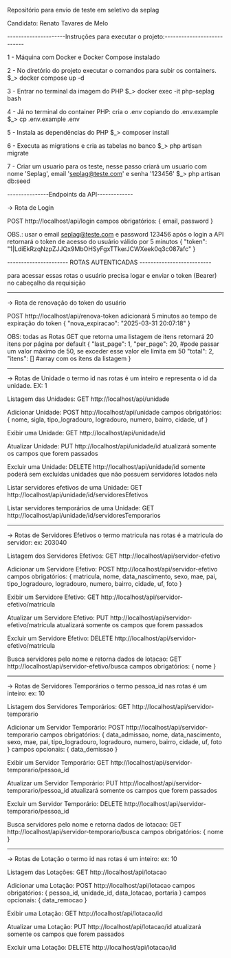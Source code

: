 Repositório para envio de teste em seletivo da seplag

Candidato: Renato Tavares de Melo

---------------------Instruções para executar o projeto:---------------------------

1 - Máquina com Docker e Docker Compose instalado

2 - No diretório do projeto executar o comandos para subir os containers.
$_> docker compose up -d

3 - Entrar no terminal da imagem do PHP
$_> docker exec -it php-seplag bash

4 - Já no terminal do container PHP: cria o .env copiando do .env.example
$_> cp .env.example .env

5 - Instala as dependências do PHP
$_> composer install

6 - Executa as migrations e cria as tabelas no banco
$_> php artisan migrate

7 - Criar um usuario para os teste, nesse passo criará um usuario com nome 'Seplag', email 'seplag@teste.com' e senha '123456'
$_> php artisan db:seed

---------------Endpoints da API-------------

-> Rota de Login

POST http://localhost/api/login
campos obrigatórios: { email, password }

OBS.: usar o email seplag@teste.com e password 123456
após o login a API retornará o token de acesso do usuário válido por 5 minutos
{
    "token": "1|LdiEkRzqNzpZJJQx9MbOHSyFgxTTkerJCWXeek0q3c087afc"
}

---------------------- ROTAS AUTENTICADAS --------------------------

para acessar essas rotas o usuário precisa logar e enviar o token (Bearer) no cabeçalho da requisição

------------
-> Rota de renovação do token do usuário

POST http://localhost/api/renova-token
adicionará 5 minutos ao tempo de expiração do token
{
    "nova_expiracao": "2025-03-31 20:07:18"
}

OBS: todas as Rotas GET que retorna uma listagem de itens retornará 20 itens por página por default
{
    "last_page": 1, 
    "per_page": 20, #pode passar um valor máximo de 50, se exceder esse valor ele limita em 50
    "total": 2,
    "itens": [] #array com os itens da listagem
}

------------
-> Rotas de Unidade
o termo id nas rotas é um inteiro e representa o id da unidade. EX: 1

Listagem das Unidades: GET http://localhost/api/unidade

Adicionar Unidade: POST http://localhost/api/unidade
campos obrigatórios: { nome, sigla, tipo_logradouro, logradouro, numero, bairro, cidade, uf }

Exibir uma Unidade: GET http://localhost/api/unidade/id

Atualizar Unidade: PUT http://localhost/api/unidade/id
atualizará somente os campos que forem passados

Excluir uma Unidade: DELETE http://localhost/api/unidade/id
somente poderá sem excluídas unidades que não possuem servidores lotados nela

Listar servidores efetivos de uma Unidade: GET http://localhost/api/unidade/id/servidoresEfetivos

Listar servidores temporários de uma Unidade: GET http://localhost/api/unidade/id/servidoresTemporarios


------------
-> Rotas de Servidores Efetivos
o termo matricula nas rotas é a matricula do servidor: ex: 203040

Listagem dos Servidores Efetivos: GET http://localhost/api/servidor-efetivo

Adicionar um Servidore Efetivo: POST http://localhost/api/servidor-efetivo
campos obrigatórios: { matricula, nome, data_nascimento, sexo, mae, pai, tipo_logradouro, logradouro, numero, bairro, cidade, uf, foto }

Exibir um Servidore Efetivo: GET http://localhost/api/servidor-efetivo/matricula

Atualizar um Servidore Efetivo: PUT http://localhost/api/servidor-efetivo/matricula
atualizará somente os campos que forem passados

Excluir um Servidore Efetivo: DELETE http://localhost/api/servidor-efetivo/matricula

Busca servidores pelo nome e retorna dados de lotacao: GET http://localhost/api/servidor-efetivo/busca
campos obrigatórios: { nome }

------------
-> Rotas de Servidores Temporários
o termo pessoa_id nas rotas é um inteiro: ex: 10

Listagem dos Servidores Temporários: GET http://localhost/api/servidor-temporario

Adicionar um Servidor Temporário: POST http://localhost/api/servidor-temporario
campos obrigatórios: { data_admissao, nome, data_nascimento, sexo, mae, pai, tipo_logradouro, logradouro, numero, bairro, cidade, uf, foto }
campos opcionais: { data_demissao }

Exibir um Servidor Temporário: GET http://localhost/api/servidor-temporario/pessoa_id

Atualizar um Servidor Temporário: PUT http://localhost/api/servidor-temporario/pessoa_id
atualizará somente os campos que forem passados

Excluir um Servidor Temporário: DELETE http://localhost/api/servidor-temporario/pessoa_id

Busca servidores pelo nome e retorna dados de lotacao: GET http://localhost/api/servidor-temporario/busca
campos obrigatórios: { nome }

------------
-> Rotas de Lotação
o termo id nas rotas é um inteiro: ex: 10

Listagem das Lotações: GET http://localhost/api/lotacao

Adicionar uma Lotação: POST http://localhost/api/lotacao
campos obrigatórios: { pessoa_id, unidade_id, data_lotacao, portaria }
campos opcionais: { data_remocao }

Exibir uma Lotação: GET http://localhost/api/lotacao/id

Atualizar uma Lotação: PUT http://localhost/api/lotacao/id
atualizará somente os campos que forem passados

Excluir uma Lotação: DELETE http://localhost/api/lotacao/id

